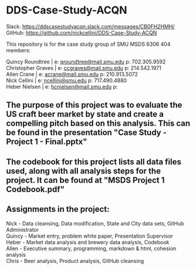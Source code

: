 # DDS-Case-Study-ACQN  

Slack:    https://ddscasestudyacqn.slack.com/messages/CB0FH2HMH/  
GitHub:   https://github.com/nickcellini/DDS-Case-Study-ACQN  
 
This repository is for the case study group of SMU MSDS 6306 404 members:  

Quincy Roundtree                | e: qroundtree@mail.smu.edu  p: 702.305.9592   
Christopher Graves              | e: ccgraves@mail.smu.edu    p: 214.542.1971  
Allen Crane                     | e: acrane@mail.smu.edu    p: 210.913.5072  
Nick Cellini                    | e: ncellini@smu.edu         p: 717.490.4880   
Heber Nielsen                   | e: hcnielsen@mail.smu.edu   p:  

## The purpose of this project was to evaluate the US craft beer market by state and create a compelling pitch based on this analysis. This can be found in the presentation "Case Study - Project 1 - Final.pptx" 

## The codebook for this project lists all data files used, along with all analysis steps for the project. It can be found at "MSDS Project 1 Codebook.pdf"

## Assignments in the project: 

Nick - Data cleansing, Data modification, State and City data sets, GitHub Administrator  
Quincy - Market entry, problem white paper, Presentation Supervisor  
Heber - Market data analysis and brewery data analysis, Codebook  
Allen - Executive summary, programming, markdown & html, cohesion analysis  
Chris - Beer analysis, Product analysis, GitHub cleansing  

